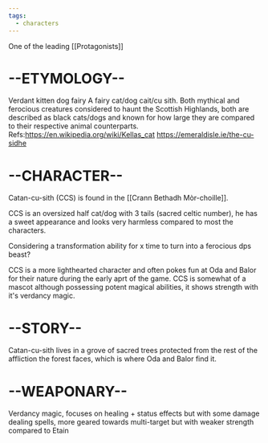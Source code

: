 ```yaml
---
tags:
  - characters
---
```

One of the leading [[Protagonists]]
# --ETYMOLOGY--
Verdant kitten dog fairy
	A fairy cat/dog cait/cu sith. Both mythical and ferocious creatures considered to haunt the Scottish Highlands, both are described as black cats/dogs and known for how large they are compared to their respective animal counterparts.
Refs:https://en.wikipedia.org/wiki/Kellas_cat
	https://emeraldisle.ie/the-cu-sidhe

# --CHARACTER--
Catan-cu-sith (CCS) is found in the [[Crann Bethadh Mòr-choille]].

CCS is an oversized half cat/dog with 3 tails (sacred celtic number), he has a sweet appearance and looks very harmless compared to most the characters.

Considering a transformation ability for x time to turn into a ferocious dps beast?

CCS is a more lighthearted character and often pokes fun at Oda and Balor for their nature during the early aprt of the game. CCS is somewhat of a mascot although possessing potent magical abilities, it shows strength with it's verdancy magic.

# --STORY--
Catan-cu-sith lives in a grove of sacred trees protected from the rest of the affliction the forest faces, which is where Oda and Balor find it.
# --WEAPONARY--

Verdancy magic, focuses on healing + status effects but with some damage dealing spells, more geared towards multi-target but with weaker strength compared to Etain